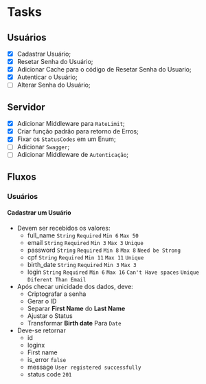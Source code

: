 # Tasks

## Usuários

- [x] Cadastrar Usuário;
- [x] Resetar Senha do Usuário;
- [x] Adicionar Cache para o código de Resetar Senha do Usuario;
- [x] Autenticar o Usuário;
- [ ] Alterar Senha do Usuário;

## Servidor

- [x] Adicionar Middleware para `RateLimit`;
- [x] Criar função padrão para retorno de Erros;
- [x] Fixar os `StatusCodes` em um Enum;
- [ ] Adicionar `Swagger`;
- [ ] Adicionar Middleware de `Autenticação`;

## Fluxos

### Usuários

#### Cadastrar um Usuário

- Devem ser recebidos os valores:
  - full_name `String` `Required` `Min 6` `Max 50`
  - email `String` `Required` `Min 3` `Max 3` `Unique`
  - password `String` `Required` `Min 8` `Max 8` `Need be Strong`
  - cpf `String` `Required` `Min 11` `Max 11` `Unique`
  - birth_date `String` `Required` `Min 3` `Max 3`
  - login `String` `Required` `Min 6` `Max 16` `Can't Have spaces` `Unique` `Diferent Than Email`
- Após checar unicidade dos dados, deve:
  - Criptografar a senha
  - Gerar o ID
  - Separar **First Name** do **Last Name**
  - Ajustar o Status
  - Transformar **Birth date** Para `Date`
- Deve-se retornar
  - id
  - loginx
  - First name
  - is_error `false`
  - message `User registered successfully`
  - status code `201`
